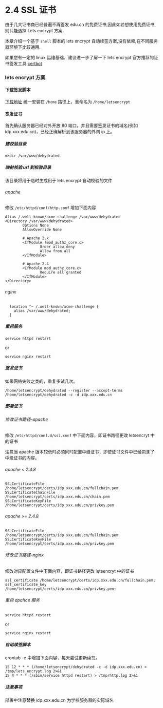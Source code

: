 # 2.4 SSL 证书

由于几大证书商已经普遍不再签发 edu.cn 的免费证书,因此如若想使用免费证书,则只能选择 Lets encrypt 方案.

本章介绍一个基于 `shell` 脚本的 lets encrypt 自动续签方案,没有依赖,在不同服务器环境下比较通用.

如果您有一定的 linux 运维基础，建议进一步了解一下 lets encrypt 官方推荐的证书签发工具 [certbot](https://certbot.eff.org/)

### lets encrypt 方案
#### 下载签发脚本
[下载地址](https://github.com/lukas2511/dehydrated/releases)
统一安装在 `/home` 路径上，重命名为  `/home/letsencrypt`

#### 签发证书
首先确认服务器已经对外开放 80 端口，并且需要签发证书的域名(例如 idp.xxx.edu.cn)，已经正确解析到该服务器的外网 ip 上。
##### 建校验目录
`mkdir /var/www/dehydrated`
##### 映射校验 url 到校验目录
该目录将用于临时生成用于 lets encrypt 自动校验的文件
###### apache
修改 `/etc/httpd/conf/http.conf` 增加下面内容
```
Alias /.well-known/acme-challenge /var/www/dehydrated
<Directory /var/www/dehydrated>
        Options None
        AllowOverride None

        # Apache 2.x
        <IfModule !mod_authz_core.c>
                Order allow,deny
                Allow from all
        </IfModule>

        # Apache 2.4
        <IfModule mod_authz_core.c>
                Require all granted
        </IfModule>
</Directory>
```
###### nginx
```
  location ^~ /.well-known/acme-challenge {
    alias /var/www/dehydrated;
  }
```
##### 重启服务
```
service httpd restart
```
or
```
service nginx restart
```
##### 签发证书
如果网络失败之类的，重复多试几次。
```
/home/letsencrypt/dehydrated --register --accept-terms
/home/letsencrypt/dehydrated -c -d idp.xxx.edu.cn
```
##### 部署证书
###### 修改证书路径-apache
修改 `/etc/httpd/conf.d/ssl.conf` 中下面内容，即证书路径更改 letsencryt 中的证书

注意当 apache 版本较低时必须同时配置中级证书，即使证书文件中已经包含了中级证书的内容。
###### apache < 2.4.8
```
SSLCertificateFile /home/letsencrypt/certs/idp.xxx.edu.cn/fullchain.pem
SSLCertificateChainFile /home/letsencrypt/certs/idp.xxx.edu.cn/chain.pem
SSLCertificateKeyFile /home/letsencrypt/certs/idp.xxx.edu.cn/privkey.pem
```
###### apache >= 2.4.8
```
SSLCertificateFile /home/letsencrypt/certs/idp.xxx.edu.cn/fullchain.pem
SSLCertificateKeyFile /home/letsencrypt/certs/idp.xxx.edu.cn/privkey.pem
```

###### 修改证书路径-nginx
修改对应配置文件中下面内容，即证书路径更改 letsencryt 中的证书
```
ssl_certificate /home/letsencrypt/certs/idp.xxx.edu.cn/fullchain.pem;
ssl_certificate_key /home/letsencrypt/certs/idp.xxx.edu.cn/privkey.pem;
```
###### 重启 apahce 服务
```
service httpd restart
```
or
```
service nginx restart
```

##### 自动续签脚本
crontab -e  中增加下面内容，每天尝试更新续签。
```
15 12 * * * (/home/letsencrypt/dehydrated -c -d idp.xxx.edu.cn) > /tmp/lets_encrypt.log 2>&1
15 4 * * * (/sbin/service httpd restart) > /tmp/http.log 2>&1
```
##### 注意事项
部署中注意替换 idp.xxx.edu.cn 为学校服务器的实际域名